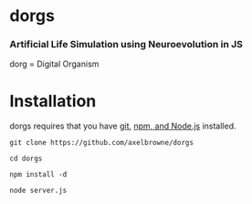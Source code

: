 # dorgs
### Artificial Life Simulation using Neuroevolution in JS
dorg = Digital Organism

# Installation
dorgs requires that you have [git](https://github.com/git-guides/install-git), [npm, and Node.js](https://docs.npmjs.com/downloading-and-installing-node-js-and-npm) installed.
```
git clone https://github.com/axelbrowne/dorgs
```
```
cd dorgs
```
```
npm install -d
```
```
node server.js
```
